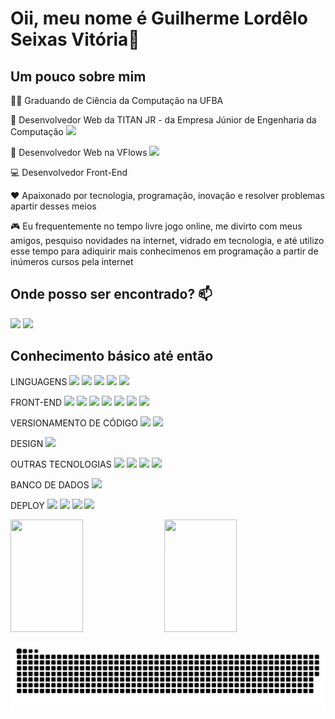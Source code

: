 # Oii, meu nome é Guilherme Lordêlo Seixas Vitória👋

## Um pouco sobre mim

👨‍🎓 Graduando de Ciência da Computação na UFBA 

🤝 Desenvolvedor Web da TITAN JR -  da Empresa Júnior de Engenharia da Computação [<img src="https://img.shields.io/badge/TITAN-FFD400.svg?style=for-the-badge&logo=TITAN&logoColor=black"/>](https://titanci.com.br)

💼 Desenvolvedor Web na VFlows [<img src="https://img.shields.io/badge/VFlows-FFD400.svg?style=for-the-badge&logo=VFlows&logoColor=black"/>]()

💻 Desenvolvedor Front-End

❤️ Apaixonado por tecnologia, programação, inovação e resolver problemas apartir desses meios

🎮 Eu frequentemente no tempo livre jogo online, me divirto com meus amigos, pesquiso novidades na internet, vidrado em tecnologia, e até utilizo esse tempo para adiquirir mais conhecimenos em programação a partir de inúmeros cursos pela internet

## Onde posso ser encontrado?  📫
  [<img src="https://img.shields.io/badge/linkedin-%230077B5.svg?&style=for-the-badge&logo=linkedin&logoColor=white" />](https://www.linkedin.com/in/glsvitoria/) [<img src = "https://img.shields.io/badge/instagram-%23E4405F.svg?&style=for-the-badge&logo=instagram&logoColor=white">](https://www.instagram.com/glsvitoria/)

## Conhecimento básico até então

LINGUAGENS [<img src="https://img.shields.io/badge/JavaScript-F7DF1E.svg?style=for-the-badge&logo=JavaScript&logoColor=black" />](https://github.com/glsvitoria)
[<img src="https://img.shields.io/badge/TypeScript-007ACC?style=for-the-badge&logo=typescript&logoColor=white" />](https://github.com/glsvitoria)
[<img src="https://img.shields.io/badge/Python-3776AB.svg?style=for-the-badge&logo=Python&logoColor=white" />](https://github.com/glsvitoria)
[<img src="https://img.shields.io/badge/C++-00599C.svg?style=for-the-badge&logo=C++&logoColor=white" />](https://github.com/glsvitoria)
[<img src="https://img.shields.io/badge/C-A8B9CC.svg?style=for-the-badge&logo=C&logoColor=black" />](https://github.com/glsvitoria)


FRONT-END [<img src="https://img.shields.io/badge/HTML5-E34F26?style=for-the-badge&logo=html5&logoColor=white" />](https://github.com/glsvitoria)
[<img src="https://img.shields.io/badge/CSS3-1572B6?style=for-the-badge&logo=css3&logoColor=white" />](https://github.com/glsvitoria)
[<img src="https://img.shields.io/badge/React-61DAFB.svg?style=for-the-badge&logo=React&logoColor=black" />](https://github.com/glsvitoria)
[<img src="https://img.shields.io/badge/styled--components-DB7093?style=for-the-badge&logo=styled-components&logoColor=white" />](https://github.com/glsvitoria)
[<img src="https://img.shields.io/badge/Sass-CC6699?style=for-the-badge&logo=sass&logoColor=white" />](https://github.com/glsvitoria)
[<img src="https://img.shields.io/badge/Bootstrap-563D7C?style=for-the-badge&logo=bootstrap&logoColor=white" />](https://github.com/glsvitoria)
[<img src="https://img.shields.io/badge/Tailwind%20CSS-06B6D4.svg?style=for-the-badge&logo=Tailwind-CSS&logoColor=white" />](https://github.com/glsvitoria)

VERSIONAMENTO DE CÓDIGO [<img src="https://img.shields.io/badge/GitHub-100000?style=for-the-badge&logo=github&logoColor=white" />](https://github.com/glsvitoria) [<img src="https://img.shields.io/badge/GIT-E44C30?style=for-the-badge&logo=git&logoColor=white" />](https://github.com/glsvitoria)

DESIGN [<img src="https://img.shields.io/badge/figma-%23F24E1E.svg?style=for-the-badge&logo=figma&logoColor=white" />](https://github.com/glsvitoria)

OUTRAS TECNOLOGIAS [<img src="https://img.shields.io/badge/node.js-6DA55F?style=for-the-badge&logo=node.js&logoColor=white" />](https://github.com/glsvitoria)
[<img src="https://img.shields.io/badge/Babel-F9DC3e?style=for-the-badge&logo=babel&logoColor=black" />](https://github.com/glsvitoria)
[<img src="https://img.shields.io/badge/webpack-%238DD6F9.svg?style=for-the-badge&logo=webpack&logoColor=black" />](https://github.com/glsvitoria)
[<img src="https://img.shields.io/badge/Insomnia-black?style=for-the-badge&logo=insomnia&logoColor=5849BE" />](https://github.com/glsvitoria)

BANCO DE DADOS [<img src="https://img.shields.io/badge/postgres-%23316192.svg?style=for-the-badge&logo=postgresql&logoColor=white" />](https://github.com/glsvitoria)

DEPLOY [<img src="https://img.shields.io/badge/heroku-%23430098.svg?style=for-the-badge&logo=heroku&logoColor=white" />](https://github.com/glsvitoria)
[<img src="https://img.shields.io/badge/GoogleCloud-%234285F4.svg?style=for-the-badge&logo=google-cloud&logoColor=white" />](https://github.com/glsvitoria)
[<img src="https://img.shields.io/badge/Netlify-00C7B7.svg?style=for-the-badge&logo=Netlify&logoColor=white" />](https://github.com/glsvitoria)
[<img src="https://img.shields.io/badge/vercel-%23000000.svg?style=for-the-badge&logo=vercel&logoColor=white" />](https://github.com/glsvitoria)

<img width="48%" height="180em" src="https://github-readme-stats.vercel.app/api?username=glsvitoria&show_icons=true&theme=dracula&include_all_commits=true&count_private=true"/> <img width="48%" height="180em" src="https://github-readme-stats.vercel.app/api/top-langs/?username=glsvitoria&layout=compact&langs_count=16&theme=dracula"/>
	

![Snake animation](https://github.com/glsvitoria/glsvitoria/blob/output/github-contribution-grid-snake.svg)
